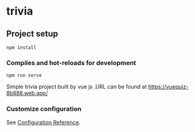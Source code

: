 # trivia

## Project setup
```
npm install
```

### Compiles and hot-reloads for development
```
npm run serve
```
Simple trivia project built by vue js .URL can be found at https://vuequiz-8b888.web.app/

### Customize configuration
See [Configuration Reference](https://cli.vuejs.org/config/).
